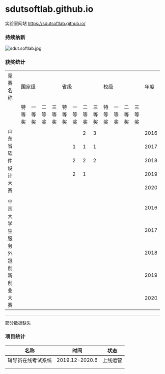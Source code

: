 # sdutsoftlab.github.io

实验室网站 https://sdutsoftlab.github.io/

### 持续纳新

![sdut.softlab.jpg](https://i.loli.net/2020/09/13/pRJUsluF5IHzMVN.jpg)



### 获奖统计



<table>
  <tr>
    <td>竞赛名称</td>
    <td colspan="4">国家级</td>
    <td colspan="4">省级</td>
    <td colspan="4">校级</td>
    <td>年度</td>
  </tr>
  <tr>
    <td></td>
    <td>特等奖</td>
    <td>一等奖</td>
    <td>二等奖</td>
    <td>三等奖</td>
    <td>特等奖</td>
    <td>一等奖</td>
    <td>二等奖</td>
    <td>三等奖</td>
    <td>特等奖</td>
    <td>一等奖</td>
    <td>二等奖</td>
    <td>三等奖</td>
    <td></td>
  </tr>
  <tr>
    <td rowspan="5">山东省软件设计大赛</td>
    <td></td>
    <td></td>
    <td></td>
    <td></td>
    <td></td>
    <td></td>
    <td>2</td>
    <td>3</td>
    <td></td>
    <td></td>
    <td></td>
    <td></td>
    <td>2016</td>
  </tr>
  <tr>
    <td></td>
    <td></td>
    <td></td>
    <td></td>
    <td></td>
    <td>1</td>
    <td>1</td>
    <td>1</td>
    <td></td>
    <td></td>
    <td></td>
    <td></td>
    <td>2017</td>
  </tr>
  <tr>
    <td></td>
    <td></td>
    <td></td>
    <td></td>
    <td></td>
    <td>2</td>
    <td>2</td>
    <td>2</td>
    <td></td>
    <td></td>
    <td></td>
    <td></td>
    <td>2018</td>
  </tr>
  <tr>
    <td></td>
    <td></td>
    <td></td>
    <td></td>
    <td></td>
    <td>2</td>
    <td>1</td>
    <td></td>
    <td></td>
    <td></td>
    <td></td>
    <td></td>
    <td>2019</td>
  </tr>
  <tr>
    <td></td>
    <td></td>
    <td></td>
    <td></td>
    <td></td>
    <td></td>
    <td></td>
    <td></td>
    <td></td>
    <td></td>
    <td></td>
    <td></td>
    <td>2020</td>
  </tr>
  <tr><td colspan="14"></td></tr>
  <tr>
    <td rowspan="5">中国大学生服务外包创新创业大赛</td>
    <td></td>
    <td></td>
    <td></td>
    <td></td>
    <td></td>
    <td></td>
    <td></td>
    <td></td>
    <td></td>
    <td></td>
    <td></td>
    <td></td>
    <td>2016</td>
  </tr>
  <tr>
    <td></td>
    <td></td>
    <td></td>
    <td></td>
    <td></td>
    <td></td>
    <td></td>
    <td></td>
    <td></td>
    <td></td>
    <td></td>
    <td></td>
    <td>2017</td>
  </tr>
  <tr>
    <td></td>
    <td></td>
    <td></td>
    <td></td>
    <td></td>
    <td></td>
    <td></td>
    <td></td>
    <td></td>
    <td></td>
    <td></td>
    <td></td>
    <td>2018</td>
  </tr>
  <tr>
    <td></td>
    <td></td>
    <td></td>
    <td></td>
    <td></td>
    <td></td>
    <td></td>
    <td></td>
    <td></td>
    <td></td>
    <td></td>
    <td></td>
    <td>2019</td>
  </tr>
  <tr>
    <td></td>
    <td></td>
    <td></td>
    <td></td>
    <td></td>
    <td></td>
    <td></td>
    <td></td>
    <td></td>
    <td></td>
    <td></td>
    <td></td>
    <td>2020</td>
  </tr>
</table>

<hr>

部分数据缺失




### 项目统计

| 名称               | 时间           | 状态     |
| ------------------ | -------------- | -------- |
| 辅导员在线考试系统 | 2019.12-2020.6 | 上线运营 |
|                    |                |          |
|                    |                |          |

